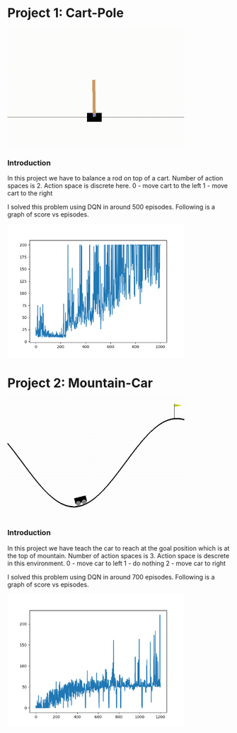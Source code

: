 # Project 1: Cart-Pole

<img src=cart-pole/cart_pole.gif width="400">

### Introduction

In this project we have to balance a rod on top of a cart. Number of action spaces is 2. Action space is discrete here.
0 - move cart to the left
1 - move cart to the right

I solved this problem using DQN in around 500 episodes. Following is a graph of score vs episodes.

<img src=cart-pole/cart_pole.png width="400">

# Project 2: Mountain-Car

<img src=mountain-car/mountain_car.gif width="400">

### Introduction

In this project we have teach the car to reach at the goal position which is at the top of mountain. Number of action spaces is 3. Action space is descrete in this environment.
0 - move car to left
1 - do nothing
2 - move car to right

I solved this problem using DQN in around 700 episodes. Following is a graph of score vs episodes.

<img src=mountain-car/mountain_car.png width="400">
